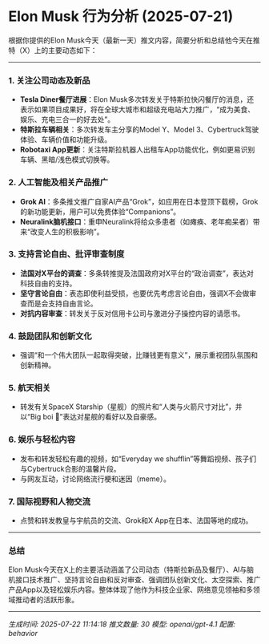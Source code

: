 # Elon Musk 行为分析 (2025-07-21)

根据你提供的Elon Musk今天（最新一天）推文内容，简要分析和总结他今天在推特（X）上的主要动态如下：

---

### 1. **关注公司动态及新品**
- **Tesla Diner餐厅进展**：Elon Musk多次转发关于特斯拉快闪餐厅的消息，还表示如果项目成果好，将在全球大城市和超级充电站大力推广，“成为美食、娱乐、充电三合一的好去处”。
- **特斯拉车辆相关**：多次转发车主分享的Model Y、Model 3、Cybertruck驾驶体验、车辆价值和功能升级。
- **Robotaxi App更新**：关注特斯拉机器人出租车App功能优化，例如更易识别车辆、黑暗/浅色模式切换等。

### 2. **人工智能及相关产品推广**
- **Grok AI**：多条推文推广自家AI产品“Grok”，如应用在日本登顶下载榜，Grok的新功能更新，用户可以免费体验“Companions”。
- **Neuralink脑机接口**：重申Neuralink将给众多患者（如瘫痪、老年痴呆者）带来“改变人生的积极影响”。

### 3. **支持言论自由、批评审查制度**
- **法国对X平台的调查**：多条转推提及法国政府对X平台的“政治调查”，表达对科技自由的支持。
- **坚守言论自由**：表态即使利益受损，也要优先考虑言论自由，强调X不会做审查而是会支持自由言论。
- **对抗内容审查**：转发关于反对信用卡公司与激进分子操控内容的请愿书。

### 4. **鼓励团队和创新文化**
- 强调“和一个伟大团队一起取得突破，比赚钱更有意义”，展示重视团队氛围和创新精神。

### 5. **航天相关**
- 转发有关SpaceX Starship（星舰）的照片和“人类与火箭尺寸对比”，并以“Big boi 🚀”表达对星舰的看好以及自豪感。

### 6. **娱乐与轻松内容**
- 发布和转发轻松有趣的视频，如“Everyday we shufflin”等舞蹈视频、孩子们与Cybertruck合影的温馨片段。
- 与网友互动，讨论网络流行梗和迷因（meme）。

### 7. **国际视野和人物交流**
- 点赞和转发教皇与宇航员的交流、Grok和X App在日本、法国等地的成功。

---

### **总结**
Elon Musk今天在X上的主要活动涵盖了公司动态（特斯拉新品及餐厅）、AI与脑机接口技术推广、坚持言论自由和反对审查、强调团队创新文化、太空探索、推广产品App以及轻松娱乐内容。整体体现了他作为科技企业家、网络意见领袖和多领域推动者的活跃形象。

---
*生成时间: 2025-07-22 11:14:18*
*推文数量: 30*
*模型: openai/gpt-4.1*
*配置: behavior*
